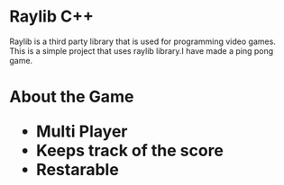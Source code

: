 # Raylib C++ 

Raylib is a third party library that is used for programming video games.
This is a simple project that uses raylib library.I have made a ping pong game.

<h1> About the Game
<ul>
  <li>Multi Player</li>
  <li>Keeps track of the score</li>
  <li>Restarable</li>
</ul>



